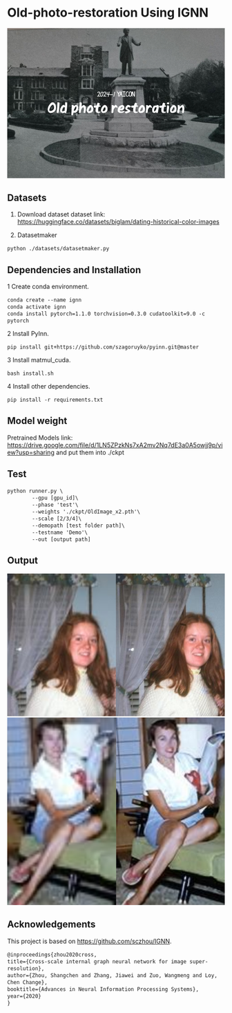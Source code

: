 # Old-photo-restoration Using IGNN

![My Project Logo](images/loge.png)

## Datasets

1. Download dataset
dataset link: https://huggingface.co/datasets/biglam/dating-historical-color-images

2. Datasetmaker
```
python ./datasets/datasetmaker.py
```
## Dependencies and Installation

1 Create conda environment.
```
conda create --name ignn
conda activate ignn
conda install pytorch=1.1.0 torchvision=0.3.0 cudatoolkit=9.0 -c pytorch
```

2 Install PyInn.
```
pip install git+https://github.com/szagoruyko/pyinn.git@master
```

3 Install matmul_cuda.
```
bash install.sh
```

4 Install other dependencies.
```
pip install -r requirements.txt
```

## Model weight

Pretrained Models
link: https://drive.google.com/file/d/1LN5ZPzkNs7xA2mv2Nq7dE3a0A5owjj9p/view?usp=sharing   and put them into ./ckpt

## Test
```
python runner.py \
        --gpu [gpu_id]\
        --phase 'test'\
        --weights './ckpt/OldImage_x2.pth'\
        --scale [2/3/4]\
        --demopath [test folder path]\
        --testname 'Demo'\
        --out [output path]
```

## Output
![Output1](images/1.png)
![Output2](images/2.png)

## Acknowledgements
This project is based on https://github.com/sczhou/IGNN.
```
@inproceedings{zhou2020cross,
title={Cross-scale internal graph neural network for image super-resolution},
author={Zhou, Shangchen and Zhang, Jiawei and Zuo, Wangmeng and Loy, Chen Change},
booktitle={Advances in Neural Information Processing Systems},
year={2020}
}
```
